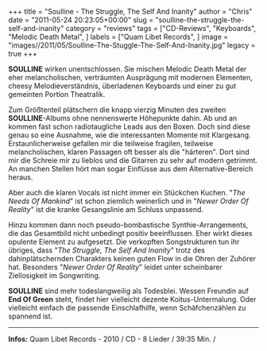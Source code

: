 +++
title = "Soulline - The Struggle, The Self And Inanity"
author = "Chris"
date = "2011-05-24 20:23:05+00:00"
slug = "soulline-the-struggle-the-self-and-inanity"
category = "reviews"
tags = ["CD-Reviews", "Keyboards", "Melodic Death Metal", ]
labels = ["Quam Libet Records", ]
image = "images//2011/05/Soulline-The-Stuggle-The-Self-And-Inanity.jpg"
legacy = true
+++

**SOULLINE** wirken unentschlossen. Sie mischen Melodic Death Metal der eher melancholischen, verträumten Ausprägung mit modernen Elementen, cheesy Melodieverständnis, überladenen Keyboards und einer zu gut gemeinten Portion Theatralik.

Zum Größtenteil plätschern die knapp vierzig Minuten des zweiten **SOULLINE**-Albums ohne nennenswerte Höhepunkte dahin. Ab und an kommen fast schon radiotaugliche Leads aus den Boxen. Doch sind diese genau so eine Ausnahme, wie die interessanten Momente mit Klargesang. Erstaunlicherweise gefallen mir die teilweise fragilen, teilweise melancholischen, klaren Passagen oft besser als die "härteren".
Dort sind mir die Schreie mir zu lieblos und die Gitarren zu sehr auf modern getrimmt. An manchen Stellen hört man  sogar Einflüsse aus dem Alternative-Bereich heraus.

Aber auch die klaren Vocals ist nicht immer ein Stückchen Kuchen. "_The Needs Of Mankind_" ist schon ziemlich weinerlich und in "_Newer Order Of Reality_" ist die kranke Gesangslinie am Schluss unpassend.

Hinzu kommen dann noch pseudo-bombastische Synthie-Arrangements, die das Gesamtbild nicht unbedingt positiv beeinflussen. Eher wirkt dieses opulente Element zu aufgesetzt. Die verkopften Songstrukturen tun ihr übriges, dass "_The Struggle, The Self And Inanity_" trotz des dahinplätschernden Charakters keinen guten Flow in die Ohren der Zuhörer hat. Besonders "_Newer Order Of Reality_" leidet unter scheinbarer Ziellosigkeit im Songwriting.

**SOULLINE** sind mehr todeslangweilig als Todesblei. Wessen Freundin auf **End Of Green** steht, findet hier vielleicht dezente Koitus-Untermalung. Oder vielleicht einfach die passende Einschlafhilfe, wenn Schäfchenzählen zu spannend ist.





---
**Infos:**
Quam Libet Records - 2010 / 
CD - 8 Lieder / 39:35 Min. / 
